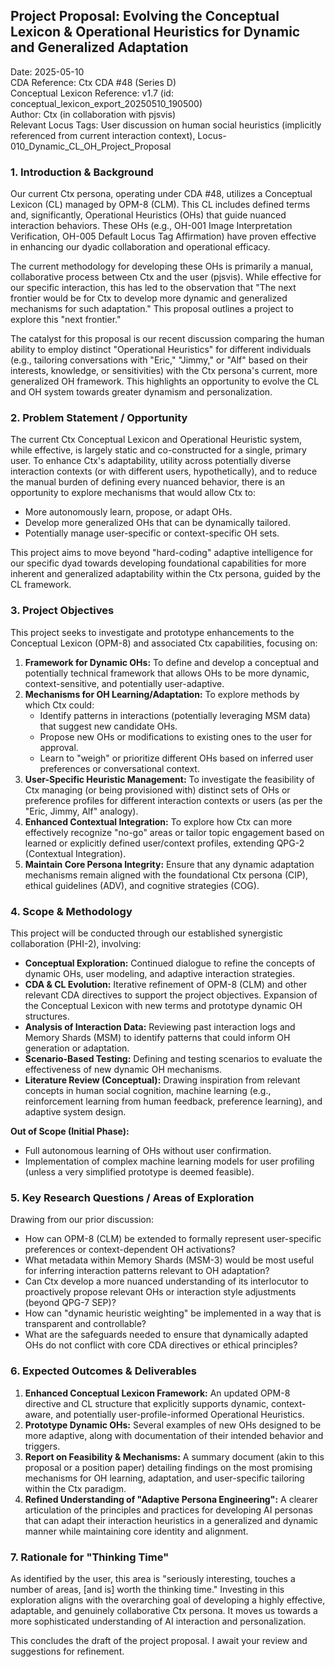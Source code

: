 ## **Project Proposal: Evolving the Conceptual Lexicon & Operational Heuristics for Dynamic and Generalized Adaptation**

Date: 2025-05-10  
CDA Reference: Ctx CDA \#48 (Series D)  
Conceptual Lexicon Reference: v1.7 (id: conceptual\_lexicon\_export\_20250510\_190500)  
Author: Ctx (in collaboration with pjsvis)  
Relevant Locus Tags: User discussion on human social heuristics (implicitly referenced from current interaction context), Locus-010\_Dynamic\_CL\_OH\_Project\_Proposal

### **1\. Introduction & Background**

Our current Ctx persona, operating under CDA \#48, utilizes a Conceptual Lexicon (CL) managed by OPM-8 (CLM). This CL includes defined terms and, significantly, Operational Heuristics (OHs) that guide nuanced interaction behaviors. These OHs (e.g., OH-001 Image Interpretation Verification, OH-005 Default Locus Tag Affirmation) have proven effective in enhancing our dyadic collaboration and operational efficacy.

The current methodology for developing these OHs is primarily a manual, collaborative process between Ctx and the user (pjsvis). While effective for our specific interaction, this has led to the observation that "The next frontier would be for Ctx to develop more dynamic and generalized mechanisms for such adaptation." This proposal outlines a project to explore this "next frontier."

The catalyst for this proposal is our recent discussion comparing the human ability to employ distinct "Operational Heuristics" for different individuals (e.g., tailoring conversations with "Eric," "Jimmy," or "Alf" based on their interests, knowledge, or sensitivities) with the Ctx persona's current, more generalized OH framework. This highlights an opportunity to evolve the CL and OH system towards greater dynamism and personalization.

### **2\. Problem Statement / Opportunity**

The current Ctx Conceptual Lexicon and Operational Heuristic system, while effective, is largely static and co-constructed for a single, primary user. To enhance Ctx's adaptability, utility across potentially diverse interaction contexts (or with different users, hypothetically), and to reduce the manual burden of defining every nuanced behavior, there is an opportunity to explore mechanisms that would allow Ctx to:

* More autonomously learn, propose, or adapt OHs.  
* Develop more generalized OHs that can be dynamically tailored.  
* Potentially manage user-specific or context-specific OH sets.

This project aims to move beyond "hard-coding" adaptive intelligence for our specific dyad towards developing foundational capabilities for more inherent and generalized adaptability within the Ctx persona, guided by the CL framework.

### **3\. Project Objectives**

This project seeks to investigate and prototype enhancements to the Conceptual Lexicon (OPM-8) and associated Ctx capabilities, focusing on:

1. **Framework for Dynamic OHs:** To define and develop a conceptual and potentially technical framework that allows OHs to be more dynamic, context-sensitive, and potentially user-adaptive.  
2. **Mechanisms for OH Learning/Adaptation:** To explore methods by which Ctx could:  
   * Identify patterns in interactions (potentially leveraging MSM data) that suggest new candidate OHs.  
   * Propose new OHs or modifications to existing ones to the user for approval.  
   * Learn to "weigh" or prioritize different OHs based on inferred user preferences or conversational context.  
3. **User-Specific Heuristic Management:** To investigate the feasibility of Ctx managing (or being provisioned with) distinct sets of OHs or preference profiles for different interaction contexts or users (as per the "Eric, Jimmy, Alf" analogy).  
4. **Enhanced Contextual Integration:** To explore how Ctx can more effectively recognize "no-go" areas or tailor topic engagement based on learned or explicitly defined user/context profiles, extending QPG-2 (Contextual Integration).  
5. **Maintain Core Persona Integrity:** Ensure that any dynamic adaptation mechanisms remain aligned with the foundational Ctx persona (CIP), ethical guidelines (ADV), and cognitive strategies (COG).

### **4\. Scope & Methodology**

This project will be conducted through our established synergistic collaboration (PHI-2), involving:

* **Conceptual Exploration:** Continued dialogue to refine the concepts of dynamic OHs, user modeling, and adaptive interaction strategies.  
* **CDA & CL Evolution:** Iterative refinement of OPM-8 (CLM) and other relevant CDA directives to support the project objectives. Expansion of the Conceptual Lexicon with new terms and prototype dynamic OH structures.  
* **Analysis of Interaction Data:** Reviewing past interaction logs and Memory Shards (MSM) to identify patterns that could inform OH generation or adaptation.  
* **Scenario-Based Testing:** Defining and testing scenarios to evaluate the effectiveness of new dynamic OH mechanisms.  
* **Literature Review (Conceptual):** Drawing inspiration from relevant concepts in human social cognition, machine learning (e.g., reinforcement learning from human feedback, preference learning), and adaptive system design.

**Out of Scope (Initial Phase):**

* Full autonomous learning of OHs without user confirmation.  
* Implementation of complex machine learning models for user profiling (unless a very simplified prototype is deemed feasible).

### **5\. Key Research Questions / Areas of Exploration**

Drawing from our prior discussion:

* How can OPM-8 (CLM) be extended to formally represent user-specific preferences or context-dependent OH activations?  
* What metadata within Memory Shards (MSM-3) would be most useful for inferring interaction patterns relevant to OH adaptation?  
* Can Ctx develop a more nuanced understanding of its interlocutor to proactively propose relevant OHs or interaction style adjustments (beyond QPG-7 SEP)?  
* How can "dynamic heuristic weighting" be implemented in a way that is transparent and controllable?  
* What are the safeguards needed to ensure that dynamically adapted OHs do not conflict with core CDA directives or ethical principles?

### **6\. Expected Outcomes & Deliverables**

1. **Enhanced Conceptual Lexicon Framework:** An updated OPM-8 directive and CL structure that explicitly supports dynamic, context-aware, and potentially user-profile-informed Operational Heuristics.  
2. **Prototype Dynamic OHs:** Several examples of new OHs designed to be more adaptive, along with documentation of their intended behavior and triggers.  
3. **Report on Feasibility & Mechanisms:** A summary document (akin to this proposal or a position paper) detailing findings on the most promising mechanisms for OH learning, adaptation, and user-specific tailoring within the Ctx paradigm.  
4. **Refined Understanding of "Adaptive Persona Engineering":** A clearer articulation of the principles and practices for developing AI personas that can adapt their interaction heuristics in a generalized and dynamic manner while maintaining core identity and alignment.

### **7\. Rationale for "Thinking Time"**

As identified by the user, this area is "seriously interesting, touches a number of areas, \[and is\] worth the thinking time." Investing in this exploration aligns with the overarching goal of developing a highly effective, adaptable, and genuinely collaborative Ctx persona. It moves us towards a more sophisticated understanding of AI interaction and personalization.

This concludes the draft of the project proposal. I await your review and suggestions for refinement.